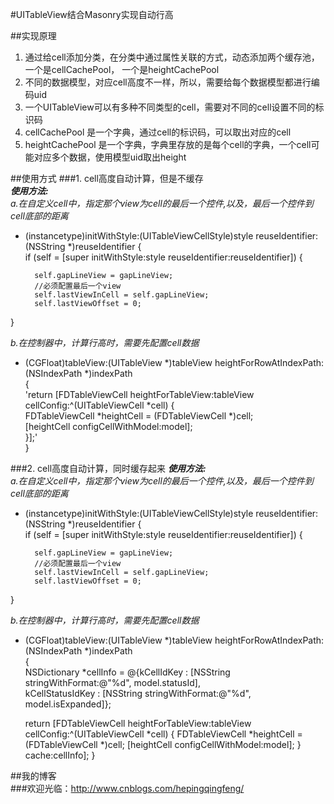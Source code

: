 #UITableView结合Masonry实现自动行高  

##实现原理  
1. 通过给cell添加分类，在分类中通过属性关联的方式，动态添加两个缓存池，一个是cellCachePool， 一个是heightCachePool
2. 不同的数据模型，对应cell高度不一样，所以，需要给每个数据模型都进行编码uid
3. 一个UITableView可以有多种不同类型的cell，需要对不同的cell设置不同的标识码
4. cellCachePool 是一个字典，通过cell的标识码，可以取出对应的cell
5. heightCachePool 是一个字典，字典里存放的是每个cell的字典，一个cell可能对应多个数据，使用模型uid取出height

  
##使用方式
###1. cell高度自动计算，但是不缓存  
***使用方法:***    
*a.在自定义cell中，指定那个view为cell的最后一个控件,以及，最后一个控件到cell底部的距离*   

- (instancetype)initWithStyle:(UITableViewCellStyle)style reuseIdentifier:(NSString *)reuseIdentifier {  
     if (self = [super initWithStyle:style reuseIdentifier:reuseIdentifier]) {  
  	
  	    self.gapLineView = gapLineView;
        //必须配置最后一个view
        self.lastViewInCell = self.gapLineView;
        self.lastViewOffset = 0;
 }

*b.在控制器中，计算行高时，需要先配置cell数据*  
- (CGFloat)tableView:(UITableView *)tableView heightForRowAtIndexPath:(NSIndexPath *)indexPath  
{  
'return [FDTableViewCell heightForTableView:tableView cellConfig:^(UITableViewCell *cell) {  
        FDTableViewCell *heightCell = (FDTableViewCell *)cell;  
        [heightCell configCellWithModel:model];  
    }];'  
}

###2. cell高度自动计算，同时缓存起来
***使用方法:***    
*a.在自定义cell中，指定那个view为cell的最后一个控件,以及，最后一个控件到cell底部的距离*   

- (instancetype)initWithStyle:(UITableViewCellStyle)style reuseIdentifier:(NSString *)reuseIdentifier {  
     if (self = [super initWithStyle:style reuseIdentifier:reuseIdentifier]) {  
  	
  	    self.gapLineView = gapLineView;
        //必须配置最后一个view
        self.lastViewInCell = self.gapLineView;
        self.lastViewOffset = 0;
 }

*b.在控制器中，计算行高时，需要先配置cell数据*  
- (CGFloat)tableView:(UITableView *)tableView heightForRowAtIndexPath:(NSIndexPath *)indexPath  
{  
    NSDictionary *cellInfo = @{kCellIdKey : [NSString stringWithFormat:@"%d", model.statusId],  
                               kCellStatusIdKey : [NSString stringWithFormat:@"%d", model.isExpanded]};
    
    return [FDTableViewCell heightForTableView:tableView cellConfig:^(UITableViewCell *cell) {
        FDTableViewCell *heightCell = (FDTableViewCell *)cell;
        [heightCell configCellWithModel:model];
    } cache:cellInfo];
}  

##我的博客  
###欢迎光临：http://www.cnblogs.com/hepingqingfeng/
